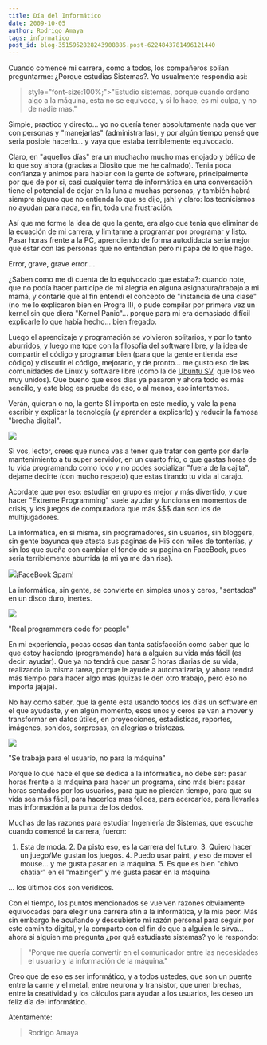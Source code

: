 ```yaml
---
title: Día del Informático
date: 2009-10-05
author: Rodrigo Amaya
tags: informatico
post_id: blog-3515952828243908885.post-6224843781496121440
---
```


Cuando comencé mi carrera, como a todos, los compañeros solían preguntarme: ¿Porque estudias Sistemas?. Yo usualmente respondía así:

> style="font-size:100%;">"Estudio sistemas, porque cuando ordeno algo a la máquina, esta no
> se equivoca, y si lo hace, es mi culpa, y no de nadie
> mas."

Simple, practico y directo... yo no quería tener absolutamente nada que ver con personas y "manejarlas" (administrarlas), y por algún tiempo pensé que seria posible hacerlo... y vaya que estaba terriblemente equivocado.

Claro, en "aquellos días" era un muchacho mucho mas enojado y bélico de lo que soy ahora (gracias a Diosito que me he calmado). Tenia poca confianza y animos para hablar con la gente de software, principalmente por que de por si, casi cualquier tema de informática en una conversación tiene el potencial de dejar en la luna a muchas personas, y también habrá siempre alguno que no entienda lo que se dijo, ¡ah! y claro: los tecnicismos no ayudan para nada, en fin, toda una frustración.

Así que me forme la idea de que la gente, era algo que tenia que eliminar de la ecuación de mi carrera, y limitarme a programar por programar y listo. Pasar horas frente a la PC, aprendiendo de forma autodidacta seria mejor que estar con las personas que no entendían pero ni papa de lo que hago.

Error, grave, grave error....

¿Saben como me dí cuenta de lo equivocado que estaba?: cuando note, que no podía hacer participe de mi alegría en alguna asignatura/trabajo a mi mamá, y contarle que al fin entendí el concepto de "instancia de una clase" (no me lo explicaron bien en Progra II), o pude compilar por primera vez un kernel sin que diera "Kernel Panic"... porque para mi era demasiado difícil explicarle lo que había hecho... bien fregado.

Luego el aprendizaje y programación se volvieron solitarios, y por lo tanto aburridos, y luego me tope con la filosofía del software libre, y la idea de compartir el código y programar bien (para que la gente entienda ese código) y discutir el código, mejorarlo, y de pronto... me gusto eso de las comunidades de Linux y software libre (como la de [Ubuntu SV](http://ubuntusv.org/ubuntu_web/), que los veo muy unidos). Que bueno que esos dias ya pasaron y ahora todo es más sencillo, y este blog es prueba de eso, o al menos, eso intentamos.

Verán, quieran o no, la gente SI importa en este medio, y vale la pena escribir y explicar la tecnología (y aprender a explicarlo) y reducir la famosa "brecha digital".

[![](https://1.bp.blogspot.com/_ayvorITawE4/SsqucEccfLI/AAAAAAAACLo/wVUBoOLgr4s/s320/brain-on-chip-main.jpg)](https://1.bp.blogspot.com/_ayvorITawE4/SsqucEccfLI/AAAAAAAACLo/wVUBoOLgr4s/s1600-h/brain-on-chip-main.jpg)

Si vos, lector, crees que nunca vas a tener que tratar con gente por darle mantenimiento a tu super servidor, en un cuarto frío, o que gastas horas de tu vida programando como loco y no podes socializar "fuera de la cajita", dejame decirte (con mucho respeto) que estas tirando tu vida al carajo.

Acordate que por eso: estudiar en grupo es mejor y más divertido, y que hacer "Extreme Programming" suele ayudar y funciona en momentos de crisis, y los juegos de computadora que más $$$ dan son los de multijugadores.

La informática, en si misma, sin programadores, sin usuarios, sin bloggers, sin gente bayunca que atesta sus paginas de Hi5 con miles de tonterías, y sin los que sueña con cambiar el fondo de su pagina en FaceBook, pues seria terriblemente aburrida (a mi ya me dan risa).

[![](https://3.bp.blogspot.com/_ayvorITawE4/Ssqucyv7EcI/AAAAAAAACL4/HUU0aHTr7tA/s320/spamFB.png)](https://3.bp.blogspot.com/_ayvorITawE4/Ssqucyv7EcI/AAAAAAAACL4/HUU0aHTr7tA/s1600-h/spamFB.png)¡FaceBook
Spam!

La informática, sin gente, se convierte en simples unos y ceros, "sentados" en un disco duro, inertes.

[![](https://3.bp.blogspot.com/_ayvorITawE4/Ssqucp_UjzI/AAAAAAAACLw/3XIVC9wSSLo/s320/programmer.jpg)](https://3.bp.blogspot.com/_ayvorITawE4/Ssqucp_UjzI/AAAAAAAACLw/3XIVC9wSSLo/s1600-h/programmer.jpg)

"Real programmers code for people"

En mi experiencia, pocas cosas dan tanta satisfacción como saber que lo que estoy haciendo (programando) hará a alguien su vida más fácil (es decir: ayudar). Que ya no tendrá que pasar 3 horas diarias de su vida, realizando la misma tarea, porque le ayude a automatizarla, y ahora tendrá más tiempo para hacer algo mas (quizas le den otro trabajo, pero eso no importa jajaja).

No hay como saber, que la gente esta usando todos los días un software en el que ayudaste, y en algún momento, esos unos y ceros se van a mover y transformar en datos útiles, en proyecciones, estadísticas, reportes, imágenes, sonidos, sorpresas, en alegrías o tristezas.

[![](https://4.bp.blogspot.com/_ayvorITawE4/SsqudUwmurI/AAAAAAAACMA/ENz6mOwsuuU/s320/stock-photo-happy-users.jpg)](https://4.bp.blogspot.com/_ayvorITawE4/SsqudUwmurI/AAAAAAAACMA/ENz6mOwsuuU/s1600-h/stock-photo-happy-users.jpg)

"Se trabaja para el usuario, no para la máquina"

Porque lo que hace el que se dedica a la informática, no debe ser: pasar horas frente a la máquina para hacer un programa, sino más bien: pasar horas sentados por los usuarios, para que no pierdan tiempo, para que su vida sea más fácil, para hacerlos mas felices, para acercarlos, para llevarles mas información a la punta de los dedos.

Muchas de las razones para estudiar Ingeniería de Sistemas, que escuche cuando comencé la carrera, fueron:

1. Esta de moda. 2. Da pisto eso, es la carrera del futuro. 3. Quiero hacer un juego/Me gustan los juegos. 4. Puedo usar paint, y eso de mover el mouse... y me gusta pasar en la máquina. 5. Es que es bien "chivo chatiar" en el "mazinger" y me gusta pasar en la máquina

... los últimos dos son verídicos.

Con el tiempo, los puntos mencionados se vuelven razones obviamente equivocadas para elegir una carrera afín a la informática, y la mía peor. Más sin embargo he acuñando y descubierto mi razón personal para seguir por este caminito digital, y la comparto con el fin de que a alguien le sirva... ahora si alguien me pregunta ¿por qué estudiaste sistemas? yo le respondo:

> "Porque me quería convertir en el comunicador entre las
> necesidades el usuario y la información de la
> máquina."

Creo que de eso es ser informático, y a todos ustedes, que son un puente entre la carne y el metal, entre neurona y transistor, que unen brechas, entre la creatividad y los cálculos para ayudar a los usuarios, les deseo un feliz día del informático.

Atentamente:

> Rodrigo
> Amaya